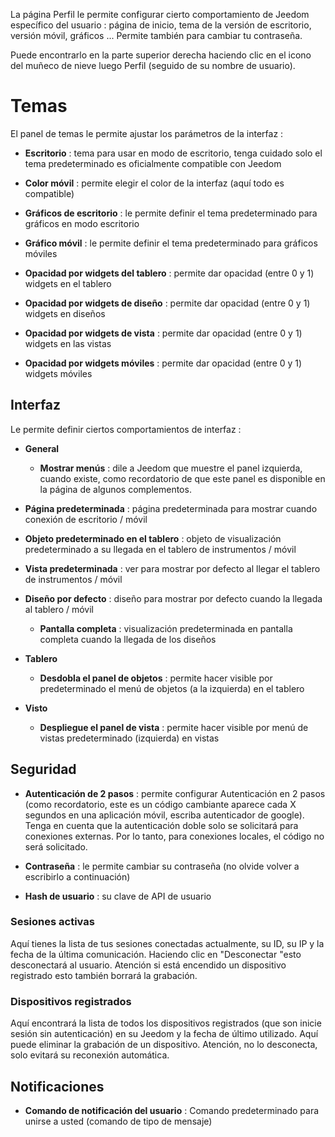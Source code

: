 La página Perfil le permite configurar cierto comportamiento de
Jeedom específico del usuario : página de inicio, tema de la
versión de escritorio, versión móvil, gráficos ... Permite
también para cambiar tu contraseña.

Puede encontrarlo en la parte superior derecha haciendo clic en el icono del muñeco de nieve
luego Perfil (seguido de su nombre de usuario).

Temas 
======

El panel de temas le permite ajustar los parámetros de la interfaz :

-   **Escritorio** : tema para usar en modo de escritorio, tenga cuidado solo
    el tema predeterminado es oficialmente compatible con Jeedom

-   **Color móvil** : permite elegir el color de la interfaz
    (aquí todo es compatible)

-   **Gráficos de escritorio** : le permite definir el tema predeterminado para
    gráficos en modo escritorio

-   **Gráfico móvil** : le permite definir el tema predeterminado para
    gráficos móviles

-   **Opacidad por widgets del tablero** : permite dar opacidad
    (entre 0 y 1) widgets en el tablero

-   **Opacidad por widgets de diseño** : permite dar opacidad
    (entre 0 y 1) widgets en diseños

-   **Opacidad por widgets de vista** : permite dar opacidad (entre
    0 y 1) widgets en las vistas

-   **Opacidad por widgets móviles** : permite dar opacidad
    (entre 0 y 1) widgets móviles

Interfaz 
---------

Le permite definir ciertos comportamientos de interfaz :

-   **General**

    -   **Mostrar menús** : dile a Jeedom que muestre el panel
        izquierda, cuando existe, como recordatorio de que este panel es
        disponible en la página de algunos complementos.

-   **Página predeterminada** : página predeterminada para mostrar cuando
    conexión de escritorio / móvil

-   **Objeto predeterminado en el tablero** : objeto de visualización predeterminado
    a su llegada en el tablero de instrumentos / móvil

-   **Vista predeterminada** : ver para mostrar por defecto al llegar
    el tablero de instrumentos / móvil

-   **Diseño por defecto** : diseño para mostrar por defecto cuando
    la llegada al tablero / móvil

    -   **Pantalla completa** : visualización predeterminada en pantalla completa cuando
        la llegada de los diseños
        
-   **Tablero**

    -   **Desdobla el panel de objetos** : permite hacer visible por
        predeterminado el menú de objetos (a la izquierda) en el tablero

-   **Visto**

    -   **Despliegue el panel de vista** : permite hacer visible por
        menú de vistas predeterminado (izquierda) en vistas

Seguridad 
--------

-   **Autenticación de 2 pasos** : permite configurar
    Autenticación en 2 pasos (como recordatorio, este es un código cambiante
    aparece cada X segundos en una aplicación móvil, escriba
    autenticador de google). Tenga en cuenta que la autenticación doble solo se solicitará para conexiones externas. Por lo tanto, para conexiones locales, el código no será solicitado.

-   **Contraseña** : le permite cambiar su contraseña (no
    olvide volver a escribirlo a continuación)

-   **Hash de usuario** : su clave de API de usuario

### Sesiones activas 

Aquí tienes la lista de tus sesiones conectadas actualmente, su ID,
su IP y la fecha de la última comunicación. Haciendo clic en
"Desconectar "esto desconectará al usuario. Atención si está encendido
un dispositivo registrado esto también borrará la grabación.

### Dispositivos registrados 

Aquí encontrará la lista de todos los dispositivos registrados (que son
inicie sesión sin autenticación) en su Jeedom y la fecha de
último utilizado. Aquí puede eliminar la grabación de un
dispositivo. Atención, no lo desconecta, solo evitará
su reconexión automática.

Notificaciones 
-------------

-   **Comando de notificación del usuario** : Comando predeterminado para
    unirse a usted (comando de tipo de mensaje)


